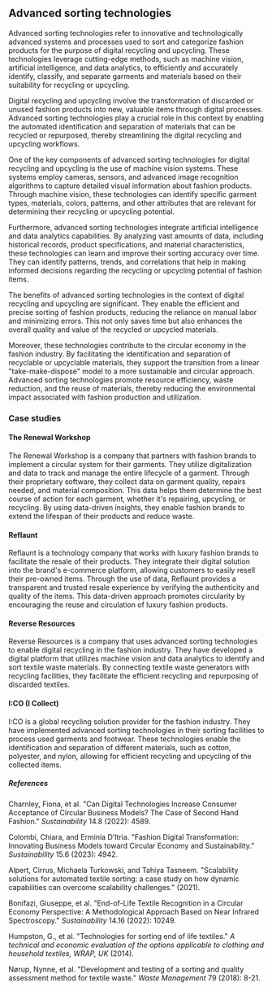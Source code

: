 ﻿## Advanced sorting technologies

Advanced sorting technologies refer to innovative and technologically advanced systems and processes used to sort and categorize fashion products for the purpose of digital recycling and upcycling. These technologies leverage cutting-edge methods, such as machine vision, artificial intelligence, and data analytics, to efficiently and accurately identify, classify, and separate garments and materials based on their suitability for recycling or upcycling.

Digital recycling and upcycling involve the transformation of discarded or unused fashion products into new, valuable items through digital processes. Advanced sorting technologies play a crucial role in this context by enabling the automated identification and separation of materials that can be recycled or repurposed, thereby streamlining the digital recycling and upcycling workflows.

One of the key components of advanced sorting technologies for digital recycling and upcycling is the use of machine vision systems. These systems employ cameras, sensors, and advanced image recognition algorithms to capture detailed visual information about fashion products. Through machine vision, these technologies can identify specific garment types, materials, colors, patterns, and other attributes that are relevant for determining their recycling or upcycling potential.

Furthermore, advanced sorting technologies integrate artificial intelligence and data analytics capabilities. By analyzing vast amounts of data, including historical records, product specifications, and material characteristics, these technologies can learn and improve their sorting accuracy over time. They can identify patterns, trends, and correlations that help in making informed decisions regarding the recycling or upcycling potential of fashion items.

The benefits of advanced sorting technologies in the context of digital recycling and upcycling are significant. They enable the efficient and precise sorting of fashion products, reducing the reliance on manual labor and minimizing errors. This not only saves time but also enhances the overall quality and value of the recycled or upcycled materials.

Moreover, these technologies contribute to the circular economy in the fashion industry. By facilitating the identification and separation of recyclable or upcyclable materials, they support the transition from a linear "take-make-dispose" model to a more sustainable and circular approach. Advanced sorting technologies promote resource efficiency, waste reduction, and the reuse of materials, thereby reducing the environmental impact associated with fashion production and utilization.

### Case studies

#### The Renewal Workshop

The Renewal Workshop is a company that partners with fashion brands to implement a circular system for their garments. They utilize digitalization and data to track and manage the entire lifecycle of a garment. Through their proprietary software, they collect data on garment quality, repairs needed, and material composition. This data helps them determine the best course of action for each garment, whether it's repairing, upcycling, or recycling. By using data-driven insights, they enable fashion brands to extend the lifespan of their products and reduce waste.

#### Reflaunt

Reflaunt is a technology company that works with luxury fashion brands to facilitate the resale of their products. They integrate their digital solution into the brand's e-commerce platform, allowing customers to easily resell their pre-owned items. Through the use of data, Reflaunt provides a transparent and trusted resale experience by verifying the authenticity and quality of the items. This data-driven approach promotes circularity by encouraging the reuse and circulation of luxury fashion products.

#### Reverse Resources

Reverse Resources is a company that uses advanced sorting technologies to enable digital recycling in the fashion industry. They have developed a digital platform that utilizes machine vision and data analytics to identify and sort textile waste materials. By connecting textile waste generators with recycling facilities, they facilitate the efficient recycling and repurposing of discarded textiles.

#### I:CO (I Collect)

I:CO is a global recycling solution provider for the fashion industry. They have implemented advanced sorting technologies in their sorting facilities to process used garments and footwear. These technologies enable the identification and separation of different materials, such as cotton, polyester, and nylon, allowing for efficient recycling and upcycling of the collected items.

##### References

Charnley, Fiona, et al. "Can Digital Technologies Increase Consumer Acceptance of Circular Business Models? The Case of Second Hand Fashion." _Sustainability_ 14.8 (2022): 4589.

Colombi, Chiara, and Erminia D’Itria. "Fashion Digital Transformation: Innovating Business Models toward Circular Economy and Sustainability." _Sustainability_ 15.6 (2023): 4942.

Alpert, Cirrus, Michaela Turkowski, and Tahiya Tasneem. "Scalability solutions for automated textile sorting: a case study on how dynamic capabilities can overcome scalability challenges." (2021).

Bonifazi, Giuseppe, et al. "End-of-Life Textile Recognition in a Circular Economy Perspective: A Methodological Approach Based on Near Infrared Spectroscopy." _Sustainability_ 14.16 (2022): 10249.

Humpston, G., et al. "Technologies for sorting end of life textiles." _A technical and economic evaluation of the options applicable to clothing and household textiles, WRAP, UK_ (2014).

Nørup, Nynne, et al. "Development and testing of a sorting and quality assessment method for textile waste." _Waste Management_ 79 (2018): 8-21.


